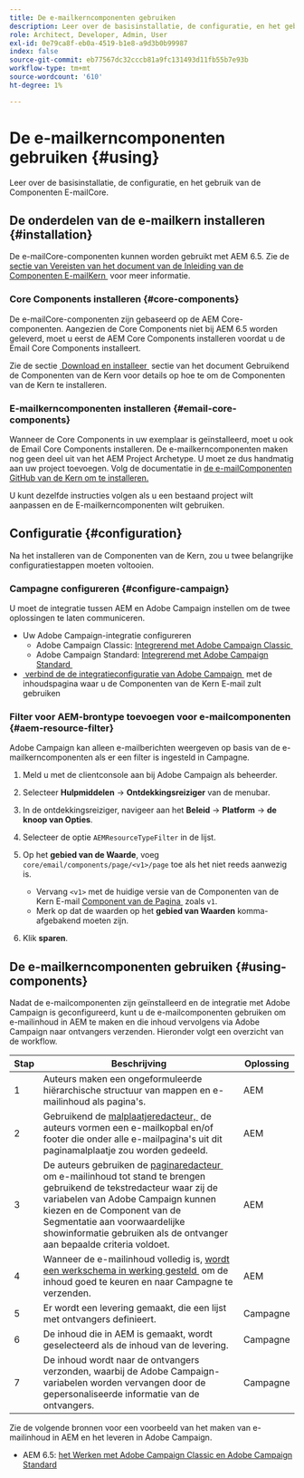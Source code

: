 ```yaml
---
title: De e-mailkerncomponenten gebruiken
description: Leer over de basisinstallatie, de configuratie, en het gebruik van de Componenten E-mailCore.
role: Architect, Developer, Admin, User
exl-id: 0e79ca8f-eb0a-4519-b1e8-a9d3b0b99987
index: false
source-git-commit: eb77567dc32cccb81a9fc131493d11fb55b7e93b
workflow-type: tm+mt
source-wordcount: '610'
ht-degree: 1%

---
```



# De e-mailkerncomponenten gebruiken {#using}

Leer over de basisinstallatie, de configuratie, en het gebruik van de Componenten E-mailCore.

## De onderdelen van de e-mailkern installeren {#installation}

De e-mailCore-componenten kunnen worden gebruikt met AEM 6.5. Zie de [&#x200B; sectie van Vereisten van het document van de Inleiding van de Componenten E-mailKern &#x200B;](introduction.md#requirements) voor meer informatie.

### Core Components installeren {#core-components}

De e-mailCore-componenten zijn gebaseerd op de AEM Core-componenten. Aangezien de Core Components niet bij AEM 6.5 worden geleverd, moet u eerst de AEM Core Components installeren voordat u de Email Core Components installeert.

Zie de sectie [&#x200B; Download en installeer &#x200B;](/help/get-started/using.md#download-and-install) sectie van het document Gebruikend de Componenten van de Kern voor details op hoe te om de Componenten van de Kern te installeren.

### E-mailkerncomponenten installeren {#email-core-components}

Wanneer de Core Components in uw exemplaar is geïnstalleerd, moet u ook de Email Core Components installeren. De e-mailkerncomponenten maken nog geen deel uit van het AEM Project Archetype. U moet ze dus handmatig aan uw project toevoegen. Volg de documentatie in [&#x200B; de e-mailComponenten GitHub van de Kern om te installeren.](https://github.com/adobe/aem-core-email-components/wiki/Adding-to-Existing-Project)

U kunt dezelfde instructies volgen als u een bestaand project wilt aanpassen en de E-mailkerncomponenten wilt gebruiken.

## Configuratie {#configuration}

Na het installeren van de Componenten van de Kern, zou u twee belangrijke configuratiestappen moeten voltooien.

### Campagne configureren {#configure-campaign}

U moet de integratie tussen AEM en Adobe Campaign instellen om de twee oplossingen te laten communiceren.

* Uw Adobe Campaign-integratie configureren
   * Adobe Campaign Classic: [&#x200B; Integrerend met Adobe Campaign Classic &#x200B;](https://experienceleague.adobe.com/docs/experience-manager-65/administering/integration/campaignonpremise.html?lang=nl-NL)
   * Adobe Campaign Standard: [&#x200B; Integrerend met Adobe Campaign Standard &#x200B;](https://experienceleague.adobe.com/docs/experience-manager-65/administering/integration/campaignstandard.html?lang=nl-NL)
* [&#x200B; verbind de de integratieconfiguratie van Adobe Campaign &#x200B;](/help/email/components/page.md#cloud-services-tab) met de inhoudspagina waar u de Componenten van de Kern E-mail zult gebruiken

### Filter voor AEM-brontype toevoegen voor e-mailcomponenten {#aem-resource-filter}

Adobe Campaign kan alleen e-mailberichten weergeven op basis van de e-mailkerncomponenten als er een filter is ingesteld in Campagne.

1. Meld u met de clientconsole aan bij Adobe Campaign als beheerder.

1. Selecteer **Hulpmiddelen** -> **Ontdekkingsreiziger** van de menubar.

1. In de ontdekkingsreiziger, navigeer aan het **Beleid** -> **Platform** -> **de knoop van Opties**.

1. Selecteer de optie `AEMResourceTypeFilter` in de lijst.

1. Op het **gebied van de Waarde**, voeg `core/email/components/page/<v1>/page` toe als het niet reeds aanwezig is.

   * Vervang `<v1>` met de huidige versie van de Componenten van de Kern E-mail [&#x200B; Component van de Pagina &#x200B;](/help/email/components/page.md) zoals `v1`.
   * Merk op dat de waarden op het **gebied van Waarden** komma-afgebakend moeten zijn.

1. Klik **sparen**.

## De e-mailkerncomponenten gebruiken {#using-components}

Nadat de e-mailcomponenten zijn geïnstalleerd en de integratie met Adobe Campaign is geconfigureerd, kunt u de e-mailcomponenten gebruiken om e-mailinhoud in AEM te maken en die inhoud vervolgens via Adobe Campaign naar ontvangers verzenden. Hieronder volgt een overzicht van de workflow.

| Stap | Beschrijving | Oplossing |
|---|---|---|
| 1 | Auteurs maken een ongeformuleerde hiërarchische structuur van mappen en e-mailinhoud als pagina&#39;s. | AEM |
| 2 | Gebruikend de [&#x200B; malplaatjeredacteur, &#x200B;](https://experienceleague.adobe.com/docs/experience-manager-cloud-service/sites/authoring/features/templates.html?lang=nl-NL) de auteurs vormen een e-mailkopbal en/of footer die onder alle e-mailpagina&#39;s uit dit paginamalplaatje zou worden gedeeld. | AEM |
| 3 | De auteurs gebruiken de [&#x200B; paginaredacteur &#x200B;](https://experienceleague.adobe.com/docs/experience-manager-cloud-service/content/sites/authoring/fundamentals/editing-content.html?lang=nl-NL) om e-mailinhoud tot stand te brengen gebruikend de tekstredacteur waar zij de variabelen van Adobe Campaign kunnen kiezen en de Component van de Segmentatie aan voorwaardelijke showinformatie gebruiken als de ontvanger aan bepaalde criteria voldoet. | AEM |
| 4 | Wanneer de e-mailinhoud volledig is, [&#x200B; wordt een werkschema in werking gesteld &#x200B;](https://experienceleague.adobe.com/docs/experience-manager-cloud-service/content/sites/authoring/workflows/overview.html?lang=nl-NL) om de inhoud goed te keuren en naar Campagne te verzenden. | AEM |
| 5 | Er wordt een levering gemaakt, die een lijst met ontvangers definieert. | Campagne |
| 6 | De inhoud die in AEM is gemaakt, wordt geselecteerd als de inhoud van de levering. | Campagne |
| 7 | De inhoud wordt naar de ontvangers verzonden, waarbij de Adobe Campaign-variabelen worden vervangen door de gepersonaliseerde informatie van de ontvangers. | Campagne |

Zie de volgende bronnen voor een voorbeeld van het maken van e-mailinhoud in AEM en het leveren in Adobe Campaign.

* AEM 6.5: [&#x200B; het Werken met Adobe Campaign Classic en Adobe Campaign Standard &#x200B;](https://experienceleague.adobe.com/docs/experience-manager-65/authoring/aem-adobe-campaign/campaign.html?lang=nl-NL)
